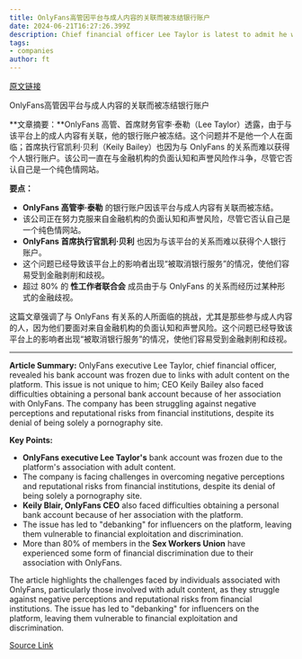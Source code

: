 ```yaml
---
title: OnlyFans高管因平台与成人内容的关联而被冻结银行账户
date: 2024-06-21T16:27:26.399Z
description: Chief financial officer Lee Taylor is latest to admit he was ‘debanked’ alongside other creators on subscription site
tags: 
- companies
author: ft
---
```


[原文链接](https://ft.com/content/48e5d1a9-a132-4b11-8be8-47f63903f1c1)

OnlyFans高管因平台与成人内容的关联而被冻结银行账户

**文章摘要：**OnlyFans 高管、首席财务官李·泰勒（Lee Taylor）透露，由于与该平台上的成人内容有关联，他的银行账户被冻结。这个问题并不是他一个人在面临；首席执行官凯利·贝利（Keily Bailey）也因为与 OnlyFans 的关系而难以获得个人银行账户。该公司一直在与金融机构的负面认知和声誉风险作斗争，尽管它否认自己是一个纯色情网站。

**要点：**
- **OnlyFans 高管李·泰勒** 的银行账户因该平台与成人内容有关联而被冻结。
- 该公司正在努力克服来自金融机构的负面认知和声誉风险，尽管它否认自己是一个纯色情网站。
- **OnlyFans 首席执行官凯利·贝利** 也因为与该平台的关系而难以获得个人银行账户。
- 这个问题已经导致该平台上的影响者出现“被取消银行服务”的情况，使他们容易受到金融剥削和歧视。
- 超过 80% 的 **性工作者联合会** 成员由于与 OnlyFans 的关系而经历过某种形式的金融歧视。

这篇文章强调了与 OnlyFans 有关系的人所面临的挑战，尤其是那些参与成人内容的人，因为他们要面对来自金融机构的负面认知和声誉风险。这个问题已经导致该平台上的影响者出现“被取消银行服务”的情况，使他们容易受到金融剥削和歧视。

---

 **Article Summary:** OnlyFans executive Lee Taylor, chief financial officer, revealed his bank account was frozen due to links with adult content on the platform. This issue is not unique to him; CEO Keily Bailey also faced difficulties obtaining a personal bank account because of her association with OnlyFans. The company has been struggling against negative perceptions and reputational risks from financial institutions, despite its denial of being solely a pornography site.

**Key Points:**
- **OnlyFans executive Lee Taylor's** bank account was frozen due to the platform's association with adult content.
- The company is facing challenges in overcoming negative perceptions and reputational risks from financial institutions, despite its denial of being solely a pornography site.
- **Keily Blair, OnlyFans CEO** also faced difficulties obtaining a personal bank account because of her association with the platform.
- The issue has led to "debanking" for influencers on the platform, leaving them vulnerable to financial exploitation and discrimination.
- More than 80% of members in the **Sex Workers Union** have experienced some form of financial discrimination due to their association with OnlyFans.

The article highlights the challenges faced by individuals associated with OnlyFans, particularly those involved with adult content, as they struggle against negative perceptions and reputational risks from financial institutions. The issue has led to "debanking" for influencers on the platform, leaving them vulnerable to financial exploitation and discrimination.

[Source Link](https://ft.com/content/48e5d1a9-a132-4b11-8be8-47f63903f1c1)

